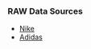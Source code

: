 ### RAW Data Sources   

+ [Nike](https://data.world/data-hut/product-data-from-nike)  
+ [Adidas](https://data.world/data-hut/product-data-from-adidas)
